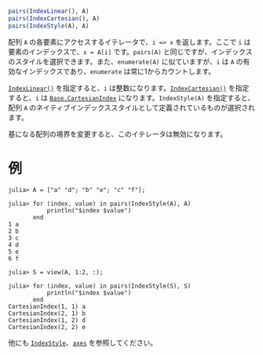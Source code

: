 ```julia
pairs(IndexLinear(), A)
pairs(IndexCartesian(), A)
pairs(IndexStyle(A), A)
```

配列 `A` の各要素にアクセスするイテレータで、`i => x` を返します。ここで `i` は要素のインデックスで、`x = A[i]` です。`pairs(A)` と同じですが、インデックスのスタイルを選択できます。また、`enumerate(A)` に似ていますが、`i` は `A` の有効なインデックスであり、`enumerate` は常に1からカウントします。

[`IndexLinear()`](@ref) を指定すると、`i` は整数になります。[`IndexCartesian()`](@ref) を指定すると、`i` は [`Base.CartesianIndex`](@ref) になります。`IndexStyle(A)` を指定すると、配列 `A` のネイティブインデックススタイルとして定義されているものが選択されます。

基になる配列の境界を変更すると、このイテレータは無効になります。

# 例

```jldoctest
julia> A = ["a" "d"; "b" "e"; "c" "f"];

julia> for (index, value) in pairs(IndexStyle(A), A)
           println("$index $value")
       end
1 a
2 b
3 c
4 d
5 e
6 f

julia> S = view(A, 1:2, :);

julia> for (index, value) in pairs(IndexStyle(S), S)
           println("$index $value")
       end
CartesianIndex(1, 1) a
CartesianIndex(2, 1) b
CartesianIndex(1, 2) d
CartesianIndex(2, 2) e
```

他にも [`IndexStyle`](@ref)、[`axes`](@ref) を参照してください。
